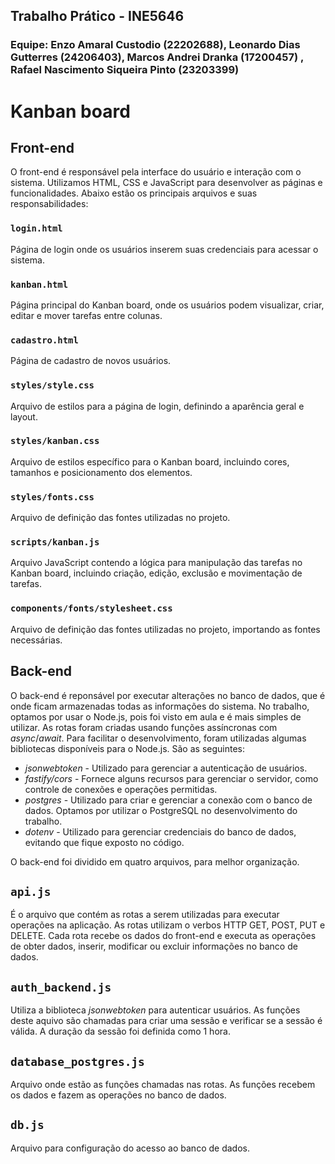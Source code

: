 ## Trabalho Prático - INE5646

### Equipe: Enzo Amaral Custodio (22202688), Leonardo Dias Gutterres (24206403), Marcos Andrei Dranka (17200457) , Rafael Nascimento Siqueira Pinto (23203399)

# Kanban board

## Front-end

O front-end é responsável pela interface do usuário e interação com o sistema. Utilizamos HTML, CSS e JavaScript para desenvolver as páginas e funcionalidades. Abaixo estão os principais arquivos e suas responsabilidades:

### `login.html`
Página de login onde os usuários inserem suas credenciais para acessar o sistema.

### `kanban.html`
Página principal do Kanban board, onde os usuários podem visualizar, criar, editar e mover tarefas entre colunas.

### `cadastro.html`
Página de cadastro de novos usuários.

### `styles/style.css`
Arquivo de estilos para a página de login, definindo a aparência geral e layout.

### `styles/kanban.css`
Arquivo de estilos específico para o Kanban board, incluindo cores, tamanhos e posicionamento dos elementos.

### `styles/fonts.css`
Arquivo de definição das fontes utilizadas no projeto.

### `scripts/kanban.js`
Arquivo JavaScript contendo a lógica para manipulação das tarefas no Kanban board, incluindo criação, edição, exclusão e movimentação de tarefas.

### `components/fonts/stylesheet.css`
Arquivo de definição das fontes utilizadas no projeto, importando as fontes necessárias.


## Back-end

O back-end é reponsável por executar alterações no banco de dados, que é onde ficam armazenadas todas as informações do sistema. No trabalho, optamos por usar o Node.js, pois foi visto em aula e é mais simples de utilizar. As rotas foram criadas usando funções assíncronas com *async*/*await*.
Para facilitar o desenvolvimento, foram utilizadas algumas bibliotecas disponíveis para o Node.js. São as seguintes:
* *jsonwebtoken* - Utilizado para gerenciar a autenticação de usuários.
* *fastify/cors* - Fornece alguns recursos para gerenciar o servidor, como controle de conexões e operações permitidas.
* *postgres* - Utilizado para criar e gerenciar a conexão com o banco de dados. Optamos por utilizar o PostgreSQL no desenvolvimento do trabalho.
* *dotenv* - Utilizado para gerenciar credenciais do banco de dados, evitando que fique exposto no código.

O back-end foi dividido em quatro arquivos, para melhor organização.

## `api.js`
É o arquivo que contém as rotas a serem utilizadas para executar operações na aplicação. As rotas utilizam o verbos HTTP GET, POST, PUT e DELETE. Cada rota recebe os dados do front-end e executa as operações de obter dados, inserir, modificar ou excluir informações no banco de dados.

## `auth_backend.js`
Utiliza a biblioteca *jsonwebtoken* para autenticar usuários. As funções deste aquivo são chamadas para criar uma sessão e verificar se a sessão é válida. A duração da sessão foi definida como 1 hora.

## `database_postgres.js`
Arquivo onde estão as funções chamadas nas rotas. As funções recebem os dados e fazem as operações no banco de dados.

## `db.js`
Arquivo para configuração do acesso ao banco de dados.

